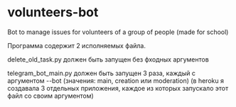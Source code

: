 # volunteers-bot
Bot to manage issues for volunteers of  a group of people (made for school)

Программа содержит 2 исполняемых файла. 

delete_old_task.py должен быть запущен без фходных аргументов

telegram_bot_main.py должен быть запущен 3 раза, каждый с аргументом --bot (значения: main, creation или moderation) (в heroku я создавала 3 отдельных приложения, каждое из которых запускало этот файл со своим аргументом)
